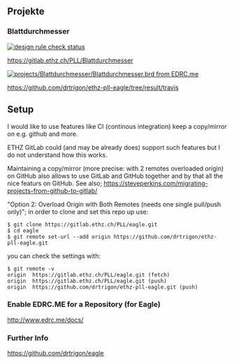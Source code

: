 ## Projekte
### Blattdurchmesser
[![design rule check status](https://edrc.me/api/v1/user/drtrigon/project/ethz-pll-eagle/img/status.svg)](https://edrc.me/g/drtrigon/ethz-pll-eagle)

https://gitlab.ethz.ch/PLL/Blattdurchmesser

[![projects/Blattdurchmesser/Blattdurchmesser.brd from EDRC.me](https://edrc.me/api/v1/user/drtrigon/project/ethz-pll-eagle/img/file/projects%2FBlattdurchmesser%2FBlattdurchmesser.png?ref=refs%2Fheads%2Fmaster)](https://edrc.me/g/drtrigon/ethz-pll-eagle)

https://github.com/drtrigon/ethz-pll-eagle/tree/result/travis

## Setup

I would like to use features like CI (continous integration) keep a copy/mirror on e.g. github and more.

ETHZ GitLab could (and may be already does) support such features but I do not understand how this works.

Maintaining a copy/mirror (more precise: with 2 remotes overloaded origin) on GitHub also allows
to use GitLab and GitHub together and by that all the nice featurs on GitHub.
See also; https://steveperkins.com/migrating-projects-from-github-to-gitlab/

"Option 2: Overload Origin with Both Remotes (needs one single pull/push only)"; in order to clone
and set this repo up use:
```
$ git clone https://gitlab.ethz.ch/PLL/eagle.git
$ cd eagle
$ git remote set-url --add origin https://github.com/drtrigon/ethz-pll-eagle.git
```
you can check the settings with:
```
$ git remote -v
origin  https://gitlab.ethz.ch/PLL/eagle.git (fetch)
origin  https://gitlab.ethz.ch/PLL/eagle.git (push)
origin  https://github.com/drtrigon/ethz-pll-eagle.git (push)
```

### Enable EDRC.ME for a Repository (for Eagle)
http://www.edrc.me/docs/

### Further Info
https://github.com/drtrigon/eagle
